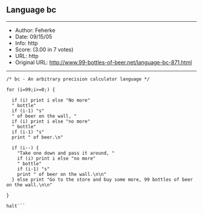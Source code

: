 
## Language bc ##
---
- Author: Feherke
- Date: 09/15/05
- Info: http
- Score:  (3.00 in 7 votes)
- URL: http
- Original URL: http://www.99-bottles-of-beer.net/language-bc-871.html
---

```#! /usr/bin/bc -q
/* bc - An arbitrary precision calculator language */

for (i=99;i>=0;) {

  if (i) print i else "No more"
  " bottle"
  if (i-1) "s"
  " of beer on the wall, "
  if (i) print i else "no more"
  " bottle"
  if (i-1) "s"
  print " of beer.\n"

  if (i--) {
    "Take one down and pass it around, "
    if (i) print i else "no more"
    " bottle"
    if (i-1) "s"
    print " of beer on the wall.\n\n"
  } else print "Go to the store and buy some more, 99 bottles of beer on the wall.\n\n"
  
}

halt```